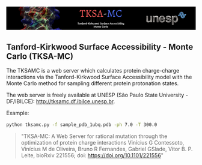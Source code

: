 ![](./aux/TKSA-MC.jpg)
## Tanford-Kirkwood Surface Accessibility - Monte Carlo (TKSA-MC)

The TKSAMC is a web server which calculates protein charge-charge interactions via the Tanford-Kirkwood Surface Accessibility model with the Monte Carlo method for sampling different protein protonation states. 

The web server is freely available at UNESP (São Paulo State University - DF/IBILCE): http://tksamc.df.ibilce.unesp.br.

Example:
```bash
python tksamc.py -f sample_pdb_1ubq.pdb -ph 7.0 -T 300.0
```

>"TKSA-MC: A Web Server for rational mutation through the optimization of protein charge interactions 
Vinícius G Contessoto, Vinícius M de Oliveira, Bruno R Fernandes, Gabriel GSlade, Vitor B. P. Leite, bioRxiv 221556; doi: https://doi.org/10.1101/221556"
